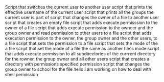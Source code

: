 Script that switches the current user to another user
script that prints the effective username of the current user
script that prints all the groups the current user is part of
script that changes the owner of a file to another user
script that creates an empty file
script that adds execute permisssion to the owner of a file
script that adds execute permission to the owneer and the group owner and read permission to other users to a file
script that adds execution permission to the owner, the group owner and the other users, to a file
script that sets the permission to a file
script that sets the mode of the a file
script that set the mode of a file the same as another file's mode
script that adds execute permission to all subdirectories of the currrent directory for the rowner, the group owner and all other users
script that creates a directory with permissions specified permission
script that changes the group owner to school for the file hello
I am working on how to deal with shell permission
